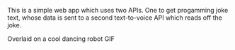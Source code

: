 This is a simple web app which uses two APIs. One to get progamming joke text, whose data is sent to a second text-to-voice API which reads off the joke. 

Overlaid on a cool dancing robot GIF